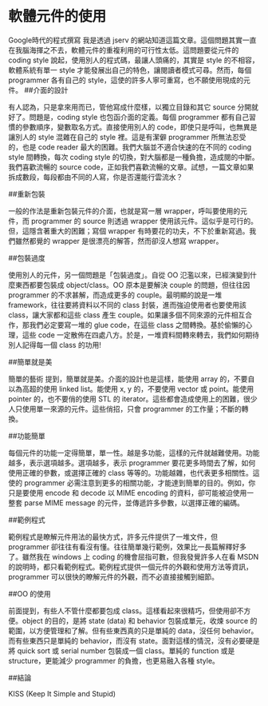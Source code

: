# 軟體元件的使用


Google時代的程式撰寫 我是透過 jserv 的網站知道這篇文章。這個問題其實一直在我腦海揮之不去，軟體元件的重複利用的可行性太低。這問題要從元件的 coding style 說起，使用別人的程式碼，最讓人頭痛的，其實是 style 的不相容，軟體系統有單一 style 才能發展出自己的特色，讓閱讀者模式可尋。然而，每個 programmer 各有自己的 style，這使的許多人寧可重寫，也不願使用現成的元件。
##介面的設計

有人認為，只是拿來用而已，管他寫成什麼樣，以獨立目錄和其它 source 分開就好了。問題是，coding style 也包函介面的定義。每個 programmer 都有自己習慣的參數順序，變數取名方式。直接使用別人的 code，即使只是呼叫，也無異是讓別人的 style 混雜在自己的 style 裡。這是有潔僻 programmer 所無法忍受的，也是 code reader 最大的困難。我們大腦並不適合快速的在不同的 coding style 間轉換，每次 coding style 的切換，對大腦都是一種負擔，造成閱的中斷。我們喜歡流暢的 source code，正如我們喜歡流暢的文章。試想，一篇文章如果拆成數段，每段都由不同的人寫，你是否還能行雲流水？

##重新包裝

一般的作法是重新包裝元件的介面，也就是寫一層 wrapper，呼叫要使用的元件，而 programmer 的 source 則透過 wrapper 使用該元件。這似乎是可行的。但，這隱含著重大的困難；寫個 wrapper 有時要花的功夫，不下於重新寫過。我們雖然都覺的 wrapper 是很漂亮的解答，然而卻沒人想寫 wrapper。

##包裝過度

使用別人的元件，另一個問題是「包裝過度」。自從 OO 氾濫以來，已經演變到什麼東西都要包裝成 object/class。OO 原本是要解決 couple 的問題，但往往因 programmer 的不求甚解，而造成更多的 couple。最明顯的說是一堆 framework，往往要將資料以不同的 class 封裝，進而強迫使用者也要使用該 class，讓大家都和這些 class 產生 couple。如果讓多個不同來源的元件相互合作，那我們必定要寫一堆的 glue code，在這些 class 之間轉換。基於偷懶的心理，這些 code 一定散佈在四處八方。於是，一堆資料間轉來轉去，我們如何期待別人記得每一個 class 的功用!

##簡單就是美

簡單的藝術 提到，簡單就是美。介面的設計也是這樣，能使用 array 的，不要自以為高超的使用 linked list。能使用 x, y 的，不要使用 vector 或 point。能使用 pointer 的，也不要俏的使用 STL 的 iterator。這些都會造成使用上的困難，很少人只使用單一來源的元件。這些俏招，只會 programmer 的工作量；不斷的轉換。

##功能簡單

每個元件的功能一定得簡單，單一性。越是多功能，這樣的元件就越難使用。功能越多，表示選項越多。選項越多，表示 programmer 要花更多時間去了解，如何使用正確的參數，或選擇正確的 class 等等的。功能越雜，也代表更多相關性。這使的 programmer 必需注意到更多的相關功能，才能達到簡單的目的。例如，你只是要使用 encode 和 decode 以 MIME encoding 的資料，卻可能被迫使用一整套 parse MIME message 的元件，並傳遞許多參數，以選擇正確的編碼。

##範例程式

範例程式是瞭解元件用法的最快方式，許多元件提供了一堆文件，但 programmer 卻往往有看沒有懂。往往簡單幾行範例，效果比一長篇解釋好多了。雖然我在 windows 上 coding 的機會屈指可數，但我發覺許多人在看 MSDN 的說明時，都只看範例程式。範例程式提供一個元件的外觀和使用方法等資訊，programmer 可以很快的瞭解元件的外觀，而不必直接接觸到細節。

##OO 的使用

前面提到，有些人不管什麼都要包成 class。這樣看起來很精巧，但使用卻不方便。object 的目的，是將 state (data) 和 behavior 包裝成單元，收煉 source 的範圍，以方便管理和了解。但有些東西真的只是單純的 data，沒任何 behavior。而有些東西只是單純的 behavior，而沒有 state。面對這樣的情況，沒有必要硬是將 quick sort 或 serial number 包裝成一個 class。單純的 function 或是 structure，更能減少 programmer 的負擔，也更易融入各種 style。

##結論

KISS (Keep It Simple and Stupid)